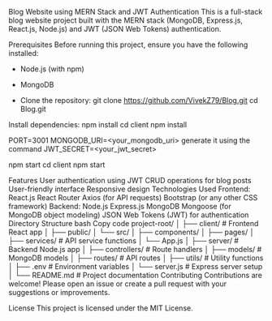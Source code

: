 Blog Website using MERN Stack and JWT Authentication
This is a full-stack blog website project built with the MERN stack (MongoDB, Express.js, React.js, Node.js) and JWT (JSON Web Tokens) authentication.

Prerequisites
Before running this project, ensure you have the following installed:

* Node.js (with npm)
* MongoDB

* Clone the repository:
git clone https://github.com/VivekZ79/Blog.git
cd Blog.git

Install dependencies:
npm install
cd client
npm install

PORT=3001
MONGODB_URI=<your_mongodb_uri>
generate it using the command
JWT_SECRET=<your_jwt_secret>

npm start
cd client
npm start


Features
User authentication using JWT
CRUD operations for blog posts
User-friendly interface
Responsive design
Technologies Used
Frontend:
React.js
React Router
Axios (for API requests)
Bootstrap (or any other CSS framework)
Backend:
Node.js
Express.js
MongoDB
Mongoose (for MongoDB object modeling)
JSON Web Tokens (JWT) for authentication
Directory Structure
bash
Copy code
project-root/
│
├── client/              # Frontend React app
│   ├── public/
│   └── src/
│       ├── components/
│       ├── pages/
│       ├── services/    # API service functions
│       └── App.js
│
├── server/              # Backend Node.js app
│   ├── controllers/     # Route handlers
│   ├── models/          # MongoDB models
│   ├── routes/          # API routes
│   ├── utils/           # Utility functions
│   ├── .env             # Environment variables
│   └── server.js        # Express server setup
│
└── README.md            # Project documentation
Contributing
Contributions are welcome! Please open an issue or create a pull request with your suggestions or improvements.

License
This project is licensed under the MIT License.





